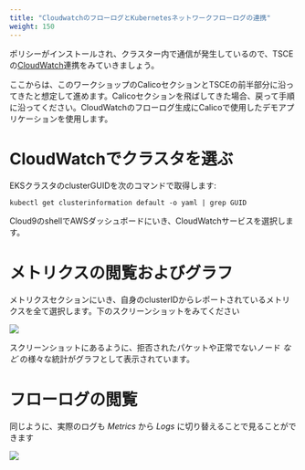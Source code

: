 ```yaml
---
title: "CloudwatchのフローログとKubernetesネットワークフローログの連携"
weight: 150
---
```

<!--
Now that we have policies installed, and traffic being generated in the cluster, we can look at the [CloudWatch](https://aws.amazon.com/cloudwatch/) integration that TSCE provides.
-->
ポリシーがインストールされ、クラスター内で通信が発生しているので、TSCEの[CloudWatch](https://aws.amazon.com/cloudwatch/)連携をみていきましょう。

<!--
We're assuming that you have run through both the Calico section of this tutorial and the first part of the TSCE section.  If you skipped the Calico section, please go back and run through that as well, as we are relying on the synthetic applications used in the Calico examples to generate flowlogs in CloudWatch.
-->
ここからは、このワークショップのCalicoセクションとTSCEの前半部分に沿ってきたと想定して進めます。Calicoセクションを飛ばしてきた場合、戻って手順に沿ってください。CloudWatchのフローログ生成にCalicoで使用したデモアプリケーションを使用します。

<!--
# Selecting out cluster in CloudWatch
-->
# CloudWatchでクラスタを選ぶ

<!--
You need to get the clusterGUID of the EKS cluster.  To do that, run the following command:
-->
EKSクラスタのclusterGUIDを次のコマンドで取得します:

```
kubectl get clusterinformation default -o yaml | grep GUID
```

<!--
In the cloud9 shell, go to the AWS dashboard, and select the Cloudwatch service.
-->
Cloud9のshellでAWSダッシュボードにいき、CloudWatchサービスを選択します。

<!--
# Viewing and graphing metrics
-->
# メトリクスの閲覧およびグラフ

<!--
Go to the metrics section, and select all of the metrics being reported by your clusterID.  See the screenshot below
-->
メトリクスセクションにいき、自身のclusterIDからレポートされているメトリクスを全て選択します。下のスクリーンショットをみてください

![](/images/tsce-cloudwatch-metrics.png)

<!--
Just as in the screenshot, you should now see CloudWatch graphing various statistics such as denied packets, unhealthy nodes, *etc.*
-->
スクリーンショットにあるように、拒否されたパケットや正常でないノード *など* の様々な統計がグラフとして表示されています。

<!--
# Viewing the flow logs
-->
# フローログの閲覧

<!--
Similarly, you can see the actual flow logs by switching from the *Metrics* to the *Logs* view, as shown below
-->
同じように、実際のログも *Metrics* から *Logs* に切り替えることで見ることができます

![](/images/tsce-cloudwatch-logs.png)
